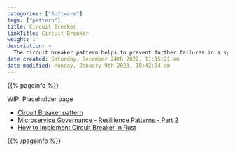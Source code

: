 ```yaml
---
categories: ["Software"]
tags: ["pattern"]
title: Circuit Breaker
linkTitle: Circuit Breaker
weight: 1
description: >
  The circuit breaker pattern helps to prevent further failures in a system by tripping a circuit breaker and failing fast when failures occur, improving the system's resiliency and stability.
date created: Saturday, December 24th 2022, 11:15:21 am
date modified: Monday, January 9th 2023, 10:42:34 am
---
```


{{% pageinfo %}}

WIP: Placeholder page

* [Circuit Breaker pattern](https://learn.microsoft.com/en-us/azure/architecture/patterns/circuit-breaker)
* [Microservice Governance - Resillience Patterns - Part 2](https://blog.softwheel.io/microservice-governance-resilience-patterns-part-2/)
* [How to Implement Circuit Breaker in Rust](https://blog.softwheel.io/how-to-implement-circuit-breaker-in-rust/)

{{% /pageinfo %}}

